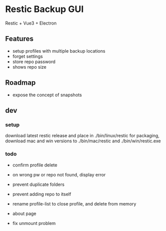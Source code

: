 # Restic Backup GUI #

Restic + Vue3 + Electron

## Features ##

- setup profiles with multiple backup locations
- forget settings
- store repo password
- shows repo size

## Roadmap ##

- expose the concept of snapshots

## dev ##

### setup

download latest restic release and place in ./bin/linux/restic
for packaging, download mac and win versions to ./bin/mac/restic and ./bin/win/restic.exe

### todo

- confirm profile delete
- on wrong pw or repo not found, display error
- prevent duplicate folders
- prevent adding repo to itself
- rename profile-list to close profile, and delete from memory
- about page

- fix unmount problem

